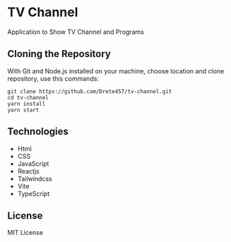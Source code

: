 # TV Channel 

Application to Show TV Channel and Programs

## Cloning the Repository

With Git and Node.js installed on your machine, choose location and clone repository, use this commands:

```
git clone https://github.com/Drete457/tv-channel.git
cd tv-channel
yarn install
yarn start
```

## Technologies

- Html
- CSS
- JavaScript
- Reactjs
- Tailwindcss
- Vite
- TypeScript

## License

MIT License

